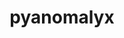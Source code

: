 ---
title: "pyanomalyx"
date: 
externalUrl: "https://github.com/budivoy/pyanomalyx"
summary: "pyanomalyx is a anomaly detection toolkit"
topics: ["python", "machine learning", "anomaly detection", "open-source"]
_build:
  render: "false"
  list: "local"
---